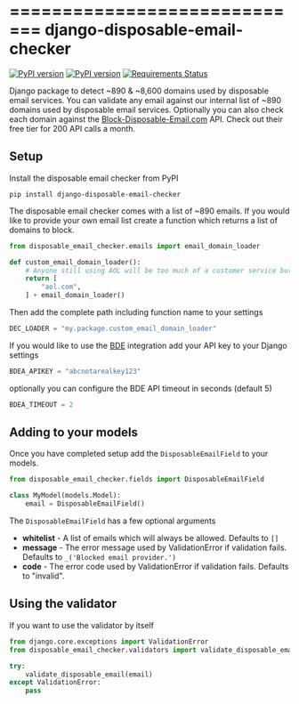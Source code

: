 =============================
django-disposable-email-checker
=============================

[![PyPI version](https://badge.fury.io/py/django-disposable-email-checker.png)](https://pypi.python.org/pypi/django-disposable-email-checker/)
[![PyPI version](https://travis-ci.org/aaronbassett/DisposableEmailChecker.png?branch=master)](https://travis-ci.org/aaronbassett/DisposableEmailChecker)
[![Requirements Status](https://requires.io/github/aaronbassett/DisposableEmailChecker/requirements.svg?branch=master)](https://requires.io/github/aaronbassett/DisposableEmailChecker/requirements/?branch=master)

Django package to detect ~890 & ~8,600 domains used by disposable email services.
You can validate any email against our internal list of ~890 domains used by
disposable email services. Optionally you can also check each domain against
the [Block-Disposable-Email.com](http://block-disposable-email.com) API. Check out
their free tier for 200 API calls a month.

Setup
-----

Install the disposable email checker from PyPI

    pip install django-disposable-email-checker

The disposable email checker comes with a list of ~890 emails. If you would like
to provide your own email list create a function which returns a list of domains
to block.

```python
from disposable_email_checker.emails import email_domain_loader

def custom_email_domain_loader():
    # Anyone still using AOL will be too much of a customer service burden
    return [
        "aol.com",
    ] + email_domain_loader()
```

Then add the complete path including function name to your settings

```python
DEC_LOADER = "my.package.custom_email_domain_loader"
```

If you would like to use the [BDE](http://block-disposable-email.com)
integration add your API key to your Django settings

```python
BDEA_APIKEY = "abcnotarealkey123"
```

optionally you can configure the BDE API timeout in seconds (default 5)

```python
BDEA_TIMEOUT = 2
```

Adding to your models
---------------------

Once you have completed setup add the `DisposableEmailField` to your models.

```python
from disposable_email_checker.fields import DisposableEmailField

class MyModel(models.Model):
    email = DisposableEmailField()
```

The `DisposableEmailField` has a few optional arguments

* **whitelist** - A list of emails which will always be allowed. Defaults
to `[]`
* **message** - The error message used by ValidationError if validation
fails. Defaults to `_('Blocked email provider.')`
* **code** - The error code used by ValidationError if validation fails.
Defaults to "invalid".

Using the validator
-------------------

If you want to use the validator by itself

```python
from django.core.exceptions import ValidationError
from disposable_email_checker.validators import validate_disposable_email

try:
    validate_disposable_email(email)
except ValidationError:
    pass
```